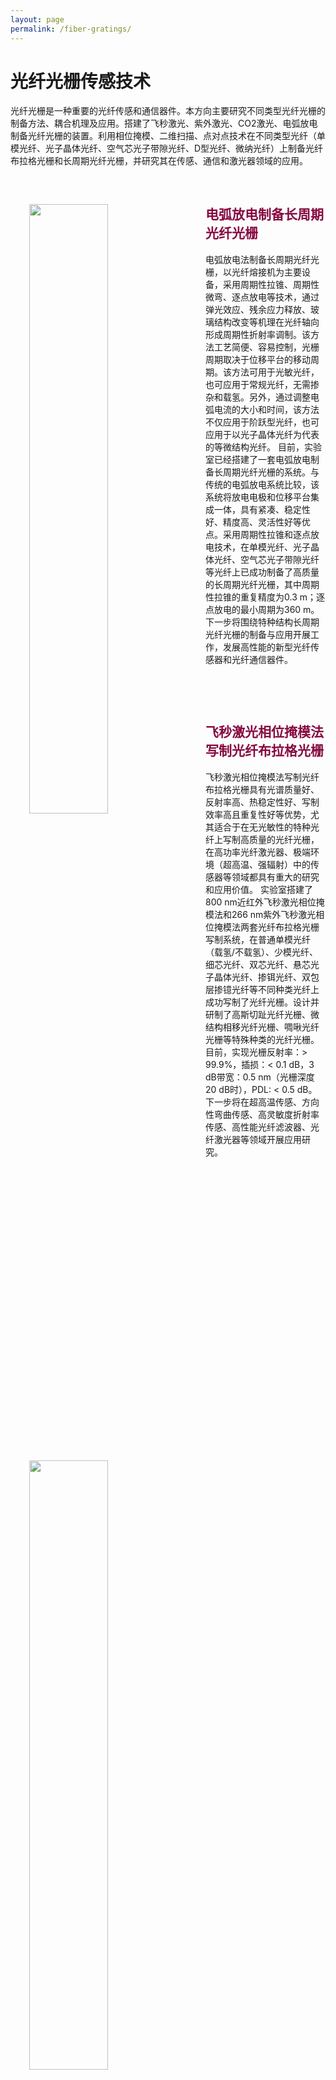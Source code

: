 ```yaml
---
layout: page
permalink: /fiber-gratings/
---
```


<h1>光纤光栅传感技术</h1>

<p>
光纤光栅是一种重要的光纤传感和通信器件。本方向主要研究不同类型光纤光栅的制备方法、耦合机理及应用。搭建了飞秒激光、紫外激光、CO2激光、电弧放电制备光纤光栅的装置。利用相位掩模、二维扫描、点对点技术在不同类型光纤（单模光纤、光子晶体光纤、空气芯光子带隙光纤、D型光纤、微纳光纤）上制备光纤布拉格光栅和长周期光纤光栅，并研究其在传感、通信和激光器领域的应用。
</p>

<div class="wrap clearfix">
    <img src="{{ site.baseurl }}/images/arc.png" style="float: left; width: 50%; margin: 15px; padding: 15px;" >
    <h2 style="color: #870A40;padding-top: 1.9rem;">电弧放电制备长周期光纤光栅</h2> 
    <ul>    
    电弧放电法制备长周期光纤光栅，以光纤熔接机为主要设备，采用周期性拉锥、周期性微弯、逐点放电等技术，通过弹光效应、残余应力释放、玻璃结构改变等机理在光纤轴向形成周期性折射率调制。该方法工艺简便、容易控制，光栅周期取决于位移平台的移动周期。该方法可用于光敏光纤，也可应用于常规光纤，无需掺杂和载氢。另外，通过调整电弧电流的大小和时间，该方法不仅应用于阶跃型光纤，也可应用于以光子晶体光纤为代表的等微结构光纤。
    目前，实验室已经搭建了一套电弧放电制备长周期光纤光栅的系统。与传统的电弧放电系统比较，该系统将放电电极和位移平台集成一体，具有紧凑、稳定性好、精度高、灵活性好等优点。采用周期性拉锥和逐点放电技术，在单模光纤、光子晶体光纤、空气芯光子带隙光纤等光纤上已成功制备了高质量的长周期光纤光栅，其中周期性拉锥的重复精度为0.3 m；逐点放电的最小周期为360 m。
    下一步将围绕特种结构长周期光纤光栅的制备与应用开展工作，发展高性能的新型光纤传感器和光纤通信器件。
    <ul>
</div>

<br>

<div class="wrap clearfix">
    <img src="{{ site.baseurl }}/images/uv.png" style="float: left; width: 50%; margin: 15px; padding: 15px;" >
    <h2 style="color: #870A40;padding-top: 1.9rem;">飞秒激光相位掩模法写制光纤布拉格光栅</h2> 
    <ul>
        飞秒激光相位掩模法写制光纤布拉格光栅具有光谱质量好、反射率高、热稳定性好、写制效率高且重复性好等优势，尤其适合于在无光敏性的特种光纤上写制高质量的光纤光栅，在高功率光纤激光器、极端环境（超高温、强辐射）中的传感器等领域都具有重大的研究和应用价值。
        实验室搭建了800 nm近红外飞秒激光相位掩模法和266 nm紫外飞秒激光相位掩模法两套光纤布拉格光栅写制系统，在普通单模光纤（载氢/不载氢）、少模光纤、细芯光纤、双芯光纤、悬芯光子晶体光纤、掺铒光纤、双包层掺镱光纤等不同种类光纤上成功写制了光纤光栅。设计并研制了高斯切趾光纤光栅、微结构相移光纤光栅、啁啾光纤光栅等特殊种类的光纤光栅。目前，实现光栅反射率：> 99.9%，插损：< 0.1 dB，3 dB带宽：0.5 nm（光栅深度20 dB时），PDL: < 0.5 dB。
        下一步将在超高温传感、方向性弯曲传感、高灵敏度折射率传感、高性能光纤滤波器、光纤激光器等领域开展应用研究。
    </ul>
</div>

<br>
